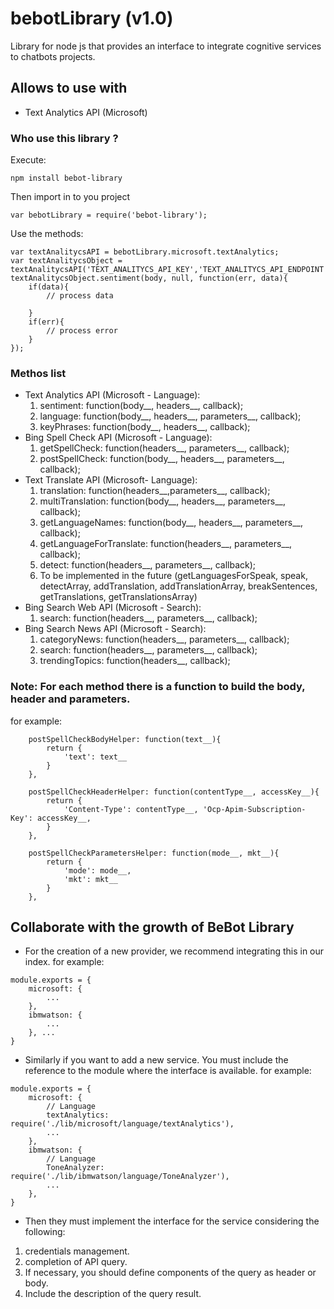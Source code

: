 # bebotLibrary (v1.0)
Library for node js that provides an interface to integrate cognitive services to chatbots projects.

## Allows to use with
- Text Analytics API (Microsoft)

### Who use this library ?
Execute:
```
npm install bebot-library
```
Then import in to you project
```
var bebotLibrary = require('bebot-library');

```
Use the methods:
```
var textAnalitycsAPI = bebotLibrary.microsoft.textAnalytics;
var textAnalitycsObject = textAnalitycsAPI('TEXT_ANALITYCS_API_KEY','TEXT_ANALITYCS_API_ENDPOINT');
textAnalitycsObject.sentiment(body, null, function(err, data){
    if(data){
        // process data

    }
    if(err){
        // process error
    }
});
```

### Methos list
- Text Analytics API (Microsoft - Language):
	1. sentiment: function(body__, headers__, callback);
	2. language: function(body__, headers__, parameters__, callback);
	3. keyPhrases: function(body__, headers__, callback);
- Bing Spell Check API (Microsoft - Language):
	1. getSpellCheck: function(headers__, parameters__, callback);
	2. postSpellCheck: function(body__, headers__, parameters__, callback);
- Text Translate API (Microsoft- Language):
    1. translation: function(headers__,parameters__, callback);
    2. multiTranslation: function(body__, headers__, parameters__, callback);
    3. getLanguageNames: function(body__, headers__, parameters__, callback);
    4. getLanguageForTranslate: function(headers__, parameters__, callback);
    5. detect: function(headers__, parameters__, callback);
    6. To be implemented in the future (getLanguagesForSpeak, speak, detectArray, addTranslation, addTranslationArray, breakSentences, getTranslations, getTranslationsArray)
- Bing Search Web API (Microsoft - Search):
    1. search: function(headers__, parameters__, callback);
- Bing Search News API (Microsoft - Search):
    1. categoryNews: function(headers__, parameters__, callback);
    2. search: function(headers__, parameters__, callback);
    3. trendingTopics: function(headers__, callback);
    

### Note: For each method there is a function to build the body, header and parameters.
for example: 
```
    postSpellCheckBodyHelper: function(text__){
        return {
            'text': text__
        }
    },

    postSpellCheckHeaderHelper: function(contentType__, accessKey__){
        return {
            'Content-Type': contentType__, 'Ocp-Apim-Subscription-Key': accessKey__,
        }
    },

    postSpellCheckParametersHelper: function(mode__, mkt__){
        return {
            'mode': mode__,
            'mkt': mkt__
        }
    },
```

## Collaborate with the growth of BeBot Library
- For the creation of a new provider, we recommend integrating this in our index. 
for example: 
```
module.exports = {
	microsoft: {
		...
	},
	ibmwatson: {
		...
	}, ...
}

```
- Similarly if you want to add a new service. You must include the reference to the module where the interface is available.
for example: 
```
module.exports = {
	microsoft: {
		// Language
		textAnalytics: require('./lib/microsoft/language/textAnalytics'),
		...
	},
	ibmwatson: {
		// Language
		ToneAnalyzer: require('./lib/ibmwatson/language/ToneAnalyzer'),
		...
	},
}
```
- Then they must implement the interface for the service considering the following:
1) credentials management.
2) completion of API query.
3) If necessary, you should define components of the query as header or body.
4) Include the description of the query result.
